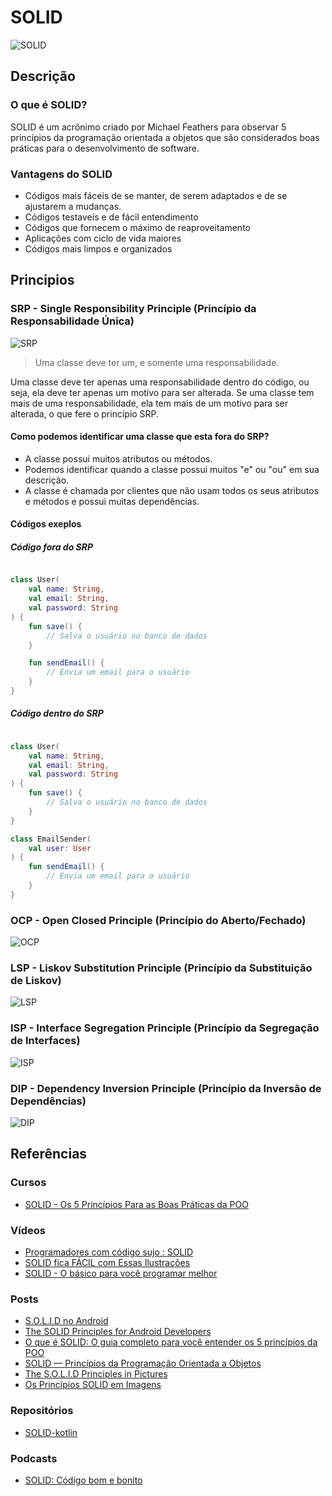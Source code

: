 # SOLID

![SOLID](images/SOLID.webp)

## Descrição

### O que é SOLID?

SOLID é um acrõnimo criado por Michael Feathers para observar 5 princípios da programação orientada a objetos que são considerados boas práticas para o desenvolvimento de software.

### Vantagens do SOLID

- Códigos mais fáceis de se manter, de serem adaptados e de se ajustarem a mudanças.
- Códigos testaveis e de fácil entendimento
- Códigos que fornecem o máximo de reaproveitamento
- Aplicações com ciclo de vida maiores
- Códigos mais limpos e organizados

## Principios

### SRP - Single Responsibility Principle (Princípio da Responsabilidade Única)

![SRP](images/SRP.webp)

>Uma classe deve ter um, e somente uma responsabilidade.

Uma classe deve ter apenas uma responsabilidade dentro do código, ou seja, ela deve ter apenas um motivo para ser alterada.
Se uma classe tem mais de uma responsabilidade, ela tem mais de um motivo para ser alterada, o que fere o princípio SRP.

#### Como podemos identificar uma classe que esta fora do SRP?

- A classe possui muitos atributos ou métodos.
- Podemos identificar quando a classe possui muitos "e" ou "ou" em sua descrição.
- A classe é chamada por clientes que não usam todos os seus atributos e métodos e possui muitas dependências.

#### Códigos exeplos

##### Código fora do SRP

```kotlin

class User(
    val name: String,
    val email: String,
    val password: String
) {
    fun save() {
        // Salva o usuário no banco de dados
    }

    fun sendEmail() {
        // Envia um email para o usuário
    }
}

```

##### Código dentro do SRP

```kotlin

class User(
    val name: String,
    val email: String,
    val password: String
) {
    fun save() {
        // Salva o usuário no banco de dados
    }
}

class EmailSender(
    val user: User
) {
    fun sendEmail() {
        // Envia um email para o usuário
    }
}

```

### OCP - Open Closed Principle (Princípio do Aberto/Fechado)

![OCP](images/OCP.webp)

### LSP - Liskov Substitution Principle (Princípio da Substituição de Liskov)

![LSP](images/LSP.webp)

### ISP - Interface Segregation Principle (Princípio da Segregação de Interfaces)

![ISP](images/ISP.webp)

### DIP - Dependency Inversion Principle (Princípio da Inversão de Dependências)

![DIP](images/DIP.webp)

## Referências

### Cursos

- [SOLID - Os 5 Princípios Para as Boas Práticas da POO](https://www.udemy.com/share/10358U/)

### Vídeos

- [Programadores com código sujo : SOLID](https://www.youtube.com/watch?v=J2ugvRObGT4&ab_channel=LucasMontano)
- [SOLID fica FÁCIL com Essas Ilustrações](https://www.youtube.com/watch?v=6SfrO3D4dHM&ab_channel=FilipeDeschamps)
- [SOLID - O básico para você programar melhor](https://www.youtube.com/watch?v=mkx0CdWiPRA&ab_channel=C%C3%B3digoFonteTV)

### Posts

- [S.O.L.I.D no Android](https://medium.com/android-dev-br/s-o-l-i-d-no-android-d55e23f1c72d)
- [The SOLID Principles for Android Developers](https://medium.com/kayvan-kaseb/the-solid-principles-for-android-developers-75fd4ca3ef84)
- [O que é SOLID: O guia completo para você entender os 5 princípios da POO](https://medium.com/desenvolvendo-com-paixao/o-que-%C3%A9-solid-o-guia-completo-para-voc%C3%AA-entender-os-5-princ%C3%ADpios-da-poo-2b937b3fc530)
- [SOLID — Princípios da Programação Orientada a Objetos](https://medium.com/thiago-aragao/solid-princ%C3%ADpios-da-programa%C3%A7%C3%A3o-orientada-a-objetos-ba7e31d8fb25)
- [The S.O.L.I.D Principles in Pictures](https://medium.com/backticks-tildes/the-s-o-l-i-d-principles-in-pictures-b34ce2f1e898)
- [Os Princípios SOLID em Imagens](https://warcontent.com/principios-solid-imagens/)

### Repositórios

- [SOLID-kotlin](https://github.com/marceloalves95/SOLID-Kotlin)

### Podcasts

- [SOLID: Código bom e bonito](https://open.spotify.com/episode/6fRVaqJxqrqilW1sfQh1pk?si=eRUgCrZgQ8Oq2SNECDocjw)
